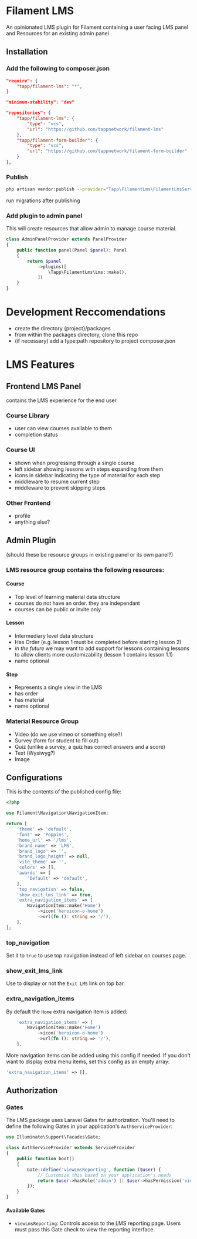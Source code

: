 # Filament LMS
An opinionated LMS plugin for Filament containing a user facing LMS panel and Resources for an existing admin panel

## Installation

### Add the following to composer.json

``` json
"require": {
    "tapp/filament-lms": "*",
}
```

``` json
"minimum-stability": "dev"
```

```json
"repositories": {
    "tapp/filament-lms": {
        "type": "vcs",
        "url": "https://github.com/tappnetwork/filament-lms"
    },
    "tapp/filament-form-builder": {
        "type": "vcs",
        "url": "https://github.com/tappnetwork/filament-form-builder"
    }
},
```

### Publish

``` sh
php artisan vendor:publish --provider="Tapp\FilamentLms\FilamentLmsServiceProvider"
```

run migrations after publishing

### Add plugin to admin panel

This will create resources that allow admin to manage course material.

``` php
class AdminPanelProvider extends PanelProvider
{
    public function panel(Panel $panel): Panel
    {
        return $panel
            ->plugins([
                \Tapp\FilamentLms\Lms::make(),
            ])
    }
}
```

# Development Reccomendations

- create the directory {project}/packages
- from within the packages directory, clone this repo
- (if necessary) add a type:path repository to project composer.json

# LMS Features

## Frontend LMS Panel
contains the LMS experience for the end user
### Course Library
- user can view courses available to them
- completion status
### Course UI
- shown when progressing through a single course
- left sidebar showing lessons with steps expanding from them
- icons in sidebar indicating the type of material for each step
- middleware to resume current step
- middleware to prevent skipping steps
### Other Frontend
- profile
- anything else?

## Admin Plugin
(should these be resource groups in existing panel or its own panel?)
### LMS resource group contains the following resources:
#### Course
- Top level of learning material data structure
- courses do not have an order. they are independant
- courses can be public or invite only
#### Lesson
- Intermediary level data structure
- Has Order (e.g. lesson 1 must be completed before starting lesson 2)
- *in the future* we may want to add support for lessons containing lessons to allow clients more customizability (lesson 1 contains lesson 1.1)
- name optional
#### Step
- Represents a single view in the LMS
- has order
- has material
- name optional
### Material Resource Group
- Video (do we use vimeo or something else?)
- Survey (form for student to fill out)
- Quiz (unlike a survey, a quiz has correct answers and a score)
- Text (Wysiwyg?)
- Image

## Configurations

This is the contents of the published config file:

```php
<?php

use Filament\Navigation\NavigationItem;

return [
    'theme' => 'default',
    'font' => 'Poppins',
    'home_url' => '/lms',
    'brand_name' => 'LMS',
    'brand_logo' => '',
    'brand_logo_height' => null,
    'vite_theme' => '',
    'colors' => [],
    'awards' => [
        'Default' => 'default',
    ],
    'top_navigation' => false,
    'show_exit_lms_link' => true,
    'extra_navigation_items' => [
        NavigationItem::make('Home')
            ->icon('heroicon-o-home')
            ->url(fn (): string => '/'),
    ],
];

```

### top_navigation

Set it to `true` to use top navigation instead of left sidebar on courses page.

### show_exit_lms_link

Use to display or not the `Exit LMS` link on top bar.

### extra_navigation_items

By default the `Home` extra navigation item is added:

```php
    'extra_navigation_items' => [
        NavigationItem::make('Home')
            ->icon('heroicon-o-home')
            ->url(fn (): string => '/'),
    ],
```

More navigation items can be added using this config if needed.
If you don't want to display extra menu items, set this config as an empty array:

```php
'extra_navigation_items' => [],
```

## Authorization

### Gates
The LMS package uses Laravel Gates for authorization. You'll need to define the following Gates in your application's `AuthServiceProvider`:

```php
use Illuminate\Support\Facades\Gate;

class AuthServiceProvider extends ServiceProvider
{
    public function boot()
    {
        Gate::define('viewLmsReporting', function ($user) {
            // Customize this based on your application's needs
            return $user->hasRole('admin') || $user->hasPermission('view-lms-reporting');
        });
    }
}
```

#### Available Gates
- `viewLmsReporting`: Controls access to the LMS reporting page. Users must pass this Gate check to view the reporting interface.

